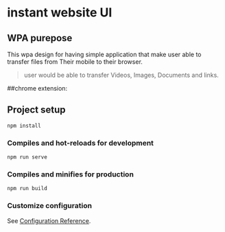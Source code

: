 # instant website UI

## WPA purepose

This wpa design for having simple application that make user able to transfer files from Their mobile to their browser.
> user would be able to transfer Videos, Images, Documents and links.

##chrome extension:



## Project setup
```
npm install
```

### Compiles and hot-reloads for development
```
npm run serve
```

### Compiles and minifies for production
```
npm run build
```

### Customize configuration
See [Configuration Reference](https://cli.vuejs.org/config/).
